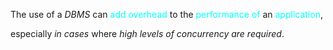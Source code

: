 The use of a *DBMS* can <span style="color:#00ffff">add overhead</span> to the <span style="color:#00ffff">performance of</span> an <span style="color:#00ffff">application</span>,

especially *in cases* where *high levels of concurrency are required*.